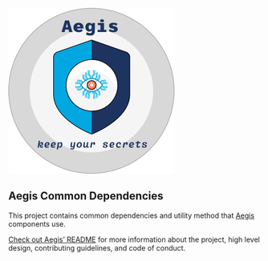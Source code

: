 ![Aegis](../assets/aegis-banner.png "Aegis")

## Aegis Common Dependencies

This project contains common dependencies and utility method that [Aegis][aegis]
components use.

[Check out Aegis’ README][aegis-readme] for more information about the project, 
high level design, contributing guidelines, and code of conduct.

[aegis]: https://github.com/zerotohero-dev/aegis "Aegis"
[aegis-readme]: https://github.com/zerotohero-dev/aegis/blob/main/README.md "Aegis README"
